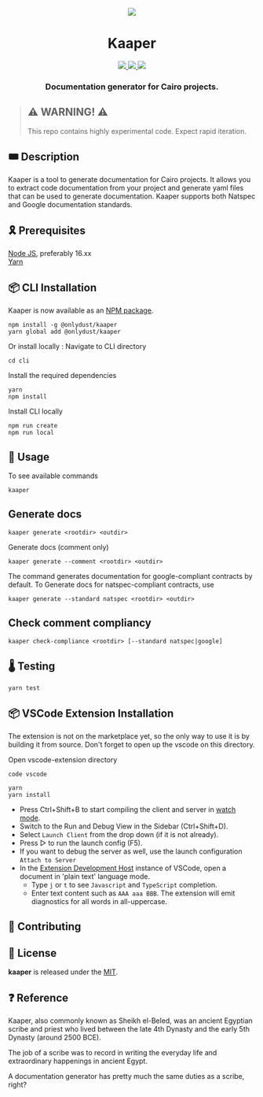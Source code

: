 <p align="center">
    <img src="resources/img/logo.png">
</p>
<div align="center">
  <h1 align="center">Kaaper</h1>
  <p align="center">
    <a href="https://discord.gg/onlydust">
        <img src="https://img.shields.io/badge/Discord-6666FF?style=for-the-badge&logo=discord&logoColor=white">
    </a>
    <a href="https://twitter.com/intent/follow?screen_name=onlydust_xyz">
        <img src="https://img.shields.io/badge/Twitter-1DA1F2?style=for-the-badge&logo=twitter&logoColor=white">
    </a>
    <a href="https://contributions.onlydust.xyz/">
        <img src="https://img.shields.io/badge/Contribute-6A1B9A?style=for-the-badge&logo=notion&logoColor=white">
    </a>
  </p>
  
  <h3 align="center">Documentation generator for Cairo projects.</h3>
</div>

> ## ⚠️ WARNING! ⚠️
>
> This repo contains highly experimental code.
> Expect rapid iteration.

## 🎟️ Description

Kaaper is a tool to generate documentation for Cairo projects.
It allows you to extract code documentation from your project and generate yaml files that can be used to generate documentation.
Kaaper supports both Natspec and Google documentation standards.

## 🎗️ Prerequisites
[Node JS](https://nodejs.org/), preferably 16.xx  
[Yarn](https://classic.yarnpkg.com/lang/en/docs/install/)


## 📦 CLI Installation
Kaaper is now available as an [NPM package](https://www.npmjs.com/package/@onlydust/kaaper).
```
npm install -g @onlydust/kaaper
yarn global add @onlydust/kaaper
```

Or install locally : Navigate to CLI directory
```
cd cli
```

Install the required dependencies
```
yarn
npm install
```

Install CLI locally
```
npm run create
npm run local
```

## 🔬 Usage


To see available commands
```
kaaper
```

## Generate docs
```
kaaper generate <rootdir> <outdir>
```

Generate docs (comment only)
```
kaaper generate --comment <rootdir> <outdir>

```
The command generates documentation for google-compliant contracts by default.
To Generate docs for natspec-compliant contracts, use
```
kaaper generate --standard natspec <rootdir> <outdir>
```

## Check comment compliancy
```
kaaper check-compliance <rootdir> [--standard natspec|google]
```


## 🌡️ Testing
```
yarn test
```

## 📦 VSCode Extension Installation
The extension is not on the marketplace yet, so the only way to use it is by building it from source. Don't forget to open up the vscode on this directory.

Open vscode-extension directory
```
code vscode
```

```
yarn
yarn install
```

- Press Ctrl+Shift+B to start compiling the client and server in [watch mode](https://code.visualstudio.com/docs/editor/tasks#:~:text=The%20first%20entry%20executes,the%20HelloWorld.js%20file.).
- Switch to the Run and Debug View in the Sidebar (Ctrl+Shift+D).
- Select `Launch Client` from the drop down (if it is not already).
- Press ▷ to run the launch config (F5).
- If you want to debug the server as well, use the launch configuration `Attach to Server`
- In the [Extension Development Host](https://code.visualstudio.com/api/get-started/your-first-extension#:~:text=Then%2C%20inside%20the%20editor%2C%20press%20F5.%20This%20will%20compile%20and%20run%20the%20extension%20in%20a%20new%20Extension%20Development%20Host%20window.) instance of VSCode, open a document in 'plain text' language mode.
  - Type `j` or `t` to see `Javascript` and `TypeScript` completion.
  - Enter text content such as `AAA aaa BBB`. The extension will emit diagnostics for all words in all-uppercase.



## 🫶 Contributing

## 📄 License

**kaaper** is released under the [MIT](LICENSE).

## ❓ Reference 

Kaaper, also commonly known as Sheikh el-Beled, was an ancient Egyptian scribe and priest who lived between the late 4th Dynasty and the early 5th Dynasty (around 2500 BCE).

The job of a scribe was to record in writing the everyday life and extraordinary happenings in ancient Egypt.

A documentation generator has pretty much the same duties as a scribe, right?
